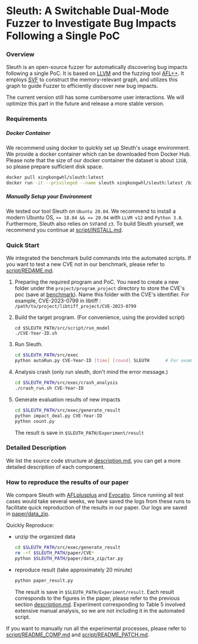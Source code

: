 # Sleuth: A Switchable Dual-Mode Fuzzer to Investigate Bug Impacts Following a Single PoC

### Overview

Sleuth is an open-source fuzzer for automatically discovering bug impacts following a single PoC. It is based on [LLVM](https://github.com/llvm/llvm-project.git) and the fuzzing tool [AFL++](https://github.com/AFLplusplus/AFLplusplus.git). It employs [SVF](https://github.com/SVF-tools/SVF.git) to construct the memory-relevant graph, and utilizes this graph to guide Fuzzer to efficiently discover new bug impacts. 

The current version still has some cumbersome user interactions. We will optimize this part in the future and release a more stable version.

### Requirements

##### Docker Container

We recommend using docker to quickly set up Sleuth's usage environment. We provide a docker container which can be downloaded from Docker Hub. Please note that the size of our docker container the dataset is about `12GB`, so please prepare sufficient disk space.

```bash
docker pull xingkongwhl/sleuth:latest
docker run -it --privileged --name sleuth xingkongwhl/sleuth:latest /bin/bash	# Don't overlook the '--privileged' option.
```

##### Manually Setup your Environment

We tested our tool Sleuth on `Ubuntu 20.04`. We recommend to install a modern Ubuntu OS, `>= 18.04 && <= 20.04` with `LLVM v12` and `Python 3.8`. Furthermore, Sleuth also relies on `SVF`and `z3`. To build Sleuth yourself, we recommend you continue at [script/INSTALL.md](src/script/INSTALL.md). 

### Quick Start

We integrated the benchmark build commands into the automated scripts. If you want to test a new CVE not in our benchmark, please refer to [script/REDAME.md](src/script/README.md).

1. Preparing the required program and PoC. You need to create a new folder under the `project/program_project` directory to store the CVE's poc (save at [benchmark](benchmark)). Name this folder with the CVE's identifier. For example, CVE-2023-0799 in libtiff : `/path/to/project/libtiff_project/CVE-2023-0799`

2. Build the target program.  (For convenience, using the provided script)

   ```
   cd $SLEUTH_PATH/src/script/run_model
   ./CVE-Year-ID.sh
   ```

3. Run Sleuth.

   ```bash
   cd $SLEUTH_PATH/src/exec
   python autoRun.py CVE-Year-ID [time] [round] SLEUTH		# For example, python autoRun.py CVE-Year-ID 20m 1 SLEUTH
   ```

4. Analysis crash (only run sleuth, don't mind the error message.)

   ```bash
   cd $SLEUTH_PATH/src/exec/crash_analysis
   ./crash_run.sh CVE-Year-ID
   ```

5. Generate evaluation results of new impacts

   ```bash
   cd $SLEUTH_PATH/src/exec/generate_result
   python impact_deal.py CVE-Year-ID
   python count.py
   ```

   The result is save in `$SLEUTH_PATH/Experiment/result`

### Detailed Description

We list the source code structure at [description.md](src/script/Description.md), you can get a more detailed description of each component.

### How to reproduce the results of our paper

We compare Sleuth with [AFLplusplus](https://github.com/AFLplusplus/AFLplusplus) and [Evocatio](https://github.com/HexHive/Evocatio).
Since running all test cases would take several weeks, we have saved the logs from these runs to facilitate quick reproduction of the results in our paper. Our logs are saved in [paper/data_zip](paper/data_zip/).

Quickly Reproduce:

- unzip the organized data

  ```bash
  cd $SLEUTH_PATH/src/exec/generate_result
  rm -rf $SLEUTH_PATH/paper/CVE*
  python $SLEUTH_PATH/paper/data_zip/tar.py
  ```

- reproduce result (take approximately 20 minute)

  ```bash
  python paper_result.py
  ```

  The result is save in `$SLEUTH_PATH/Experiment/result`. Each result corresponds to the figures in the paper, please refer to the previous section [description.md](src/script/Description.md). Experiment corresponding to Table 5 involved extensive manual analysis, so we are not including it in the automated script.

If you want to manually run all the experimental processes, please refer to [script/README_COMP.md](src/script/README_COMP.md) and [script/README_PATCH.md](src/script/README_PATCH.md).
